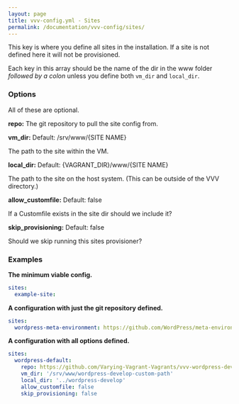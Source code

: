 ```yaml
---
layout: page
title: vvv-config.yml - Sites
permalink: /documentation/vvv-config/sites/
---
```


This key is where you define all sites in the installation. If a site is not defined here it will not be provisioned.

Each key in this array should be the name of the dir in the www folder _followed by a colon_ unless you define both `vm_dir` and `local_dir`.

### Options

All of these are optional.

__repo:__
The git repository to pull the site config from.

__vm_dir:__ 
Default: /srv/www/{SITE NAME}

The path to the site within the VM.

__local_dir:__
Default: {VAGRANT_DIR}/www/{SITE NAME}

The path to the site on the host system.
(This can be outside of the VVV directory.)

__allow_customfile:__
Default: false

If a Customfile exists in the site dir should we include it?   

__skip_provisioning:__
Default: false

Should we skip running this sites provisioner?  

### Examples

__The minimum viable config.__

```yaml
sites:
  example-site:
```

__A configuration with just the git repository defined.__

```yaml
sites:
  wordpress-meta-environment: https://github.com/WordPress/meta-environment.git
```

__A configuration with all options defined.__

```yaml
sites:
  wordpress-default:
    repo: https://github.com/Varying-Vagrant-Vagrants/vvv-wordpress-develop.git
    vm_dir: '/srv/www/wordpress-develop-custom-path'
    local_dir: '../wordpress-develop'
    allow_customfile: false 
    skip_provisioning: false
```
